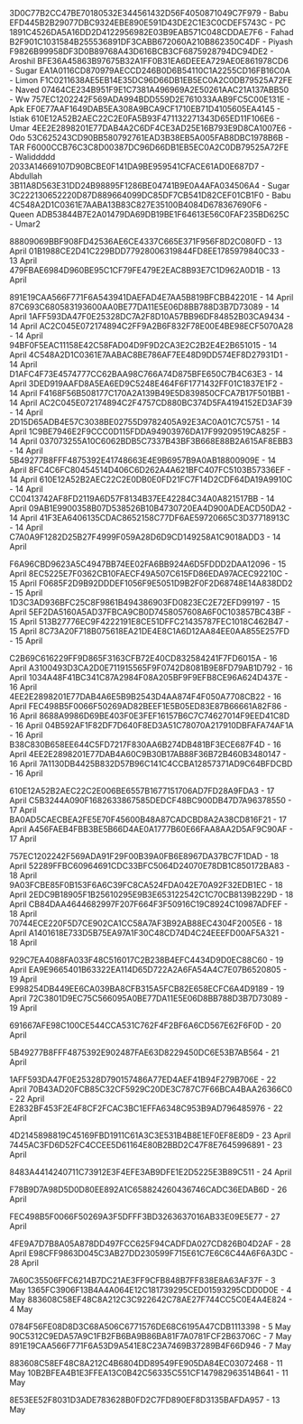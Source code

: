 3D0C77B2CC47BE70180532E344561432D56F4050871049C7F979 - Babu
EFD445B2B29077DBC9324EBE890E591D43DE2C1E3C0CDEF5743C - PC
1891C4526DA5A16DD2D4122956982E03B9EAB571C048CDDAE7F6 - Fahad
B2F901C1031584B255536891DF3CABB672060A210B862350C4DF - Piyash
F9826B99958DF3D0B89768A43D616BCB3CF6875928794DC94DE2 - Aroshil
BFE36A45863B97675B32A1FF0B31EA6DEEEA729AE0E861978CD6 - Sugar
EA1A0116CD870979AECCD246B0D6B54110C1A2255CD16FB16C0A  - Limon
F1C0211638AE5EB14E35DC96D66DB1EB5EC0A2C0DB79525A72FE - Naved
07464CE234B951F9E1C7381A496969A2E50261AAC21A137ABB50 - Ww
757EC1202242F569ADA994BDD559D2E761033AAB9FC5C00E131E - Apk
EF0E77AAF1649DAB5EA308A9BCA9CF1710EB71D4105605EA4145 - Istiak
610E12A52B2AEC22C2E0FA5B93F471132271343D65ED11F106E6 - Umar
4EE2E2898201E77DAB4A2C6DF4CE3AD25E16B793E9D8CA1007E6 - Odo
53C625243CD90BB580792761EAD3B38EB5A005FAB8DBC1978B6B - TAR
F6000CCB76C3C8D00387DC96D66DB1EB5EC0A2C0DB79525A72FE - Waliddddd
2033A14669107D90BCBE0F141DA9BE959541CFACE61AD0E687D7 - Abdullah 
3B11A8D563E31DD24B98895F1286BE04741B9E0A4AFA034506A4 - Sugar
3C222130652220D87D889664099DC85DF7CB541D82CEF01CB1F0 - Babu 
4C548A2D1C0361E7AABA13B83C827E35100B4084D678367690F6 - Queen
ADB53844B7E2A01479DA69DB19BE1F64613E56C0FAF235BD625C - Umar2





88809069BBF908FD42536AE6CE4337C665E371F956F8D2C080FD - 13 April
01B1988CE2D41C229BDD77928006319844FD8EE1785979840C33 - 13 April
479FBAE6984D960BE95C1CF79FE479E2EAC8B93E7C1D962A0D1B - 13 April

891E19CAA566F771F6A543941DAEFAD4E7AA5B819BFCBB42201E - 14 April
87C693C680583193600AA0BE77DA11E5E06D8BB788D3B7D73089 - 14 April
1AFF593DA47F0E25328DC7A2F8D10A57BB96DF84852B03CA9434 - 14 April
AC2C045E072174894C2FF9A2B6F832F78E00E4BE98ECF5070A28 - 14 April
94BF0F5EAC11158E42C58FAD04D9F9D2CA3E2C2B2E4E2B651015 - 14 April 
4C548A2D1C0361E7AABAC8BE786AF7EE48D9DD574EF8D27931D1 - 14 April
D1AFC4F73E4574777CC62BAA98C766A74D875BFE650C7B4C63E3 - 14 April
3DED919AAFD8A5EA6ED9C5248E464F6F1771432FF01C1837E1F2 - 14 April
F4168F56B508177C170A2A139B49E5D839850CFCA7B17F501BB1 - 14 April
AC2C045E072174894C2F4757CD880BC374D5FA4194152ED3AF39 - 14 April
2D15D65ADB4E57C3038BE02755D9782405A92E3AC0A01C7C5751 - 14 April
1C9BE7946E2F9CCC0D115FDDA94903976DA17F99209519CA825F - 14 April
037073255A10C6062BDB5C7337B43BF3B668E88B2A615AF8EBB3 - 14 April
5B49277B8FFF4875392E41748663E4E9B6957B9A0AB18800909E - 14 April
8FC4C6FC80454514D406C6D262A4A621BFC407FC5103B57336EF - 14 April
610E12A52B2AEC22C2E0DB0E0FD21FC7F14D2CDF64DA19A9910C - 14 April
CC0413742AF8FD2119A6D57F8134B37EE42284C34A0A821517BB - 14 April
09AB1E9900358B07D538526B10B4730720EA4D900ADEACD50DA2 - 14 April
41F3EA6406135CDAC8652158C77DF6AE59720665C3D37718913C - 14 April
C7A0A9F1282D25B27F4999F059A28D6D9CD149258A1C9018ADD3 - 14 April

F6A96CBD9623A5C4947BB74EE02FA6BB924A6D5FDDD2DAA12096 - 15 April
8EC5225E7F0362CB10FAECF49A507C615FD86EDA97ACEC92210C - 15 April
F0685F2D9B92DDDEF1056F9E5051D9B2F0F2D68748E14A838DD2 - 15 April
1D3C3AD936BFC25C8F9861B494386903FD0823EC2E72EFD99197 - 15 April
5EF2DA5160A5AD37FBCA9CB0D7458057608A6F0C103857BC43BF - 15 April
513B27776EC9F4222191E8CE51DFFC21435787FEC1018C462B47 - 15 April
8C73A20F718B075618EA21DE4E8C1A6D12AA84EE0AA855E257FD - 15 April

C2B69C616229FF9D865F3163CFB72E40CD832584241F7FD6015A - 16 April
A3100493D3CA2D0E711915565F9F0742D8081B9E8FD79AB1D792 - 16 April
1034A48F41BC341C87A2984F08A205BF9F9EFB8CE96A624D437E - 16 April
4EE2E2898201E77DAB4A6E5B9B2543D4AA874F4F050A7708CB22 - 16 April
FEC498B5F0066F50269AD82BEEF1E5B05ED83E87B66661A82F86 - 16 April
8688A9986D69BE403F0E3FEF16157B6C7C74627014F9EED41C8D - 16 April
04B592AF1F82DF7D640F8ED3A51C78070A217910DBFAFA74AF1A - 16 April
B38C830B658EE644C5FD7217F830AA6B274DB481BF3ECE687F4D - 16 April
4EE2E2898201E77DAB4A60C9B30B17AB88F36B72B460B3480147 - 16 April
7A1130DB4425B832D57B96C141C4CCBA12857371AD9C64BFDCBD - 16 April


610E12A52B2AEC22C2E006BE6557B1677151706AD7FD28A9FDA3 - 17 April
C5B3244A090F1682633867585DEDCF48BC900DB47D7A96378550 - 17 April
BA0AD5CAECBEA2FE5E70F45600B48A87CADCBD8A2A38CD816F21 - 17 April
A456FAEB4FBB3BE5B66D4AE0A1777B60E66FAA8AA2D5AF9C90AF - 17 April


757EC1202242F569ADA91F29F00B39A0FB6E8967DA37BC7F1DAD - 18 April
52289FFBC60964691CDC33BFC5064D24070E78DB1C850172BA83 - 18 April
9A03FCBE85F0B153F6A6C39FC8CA524FDA042E70A92F32EDB1EC - 18 April
2EDC9B18905F1B25610295E9B3E653122542C1C70CB8139B229D - 18 April
CB84DAA4644682997F207F664F3F50916C19C8924C10987ADFEF - 18 April
70744ECE220F5D7CE902CA1CC58A7AF3B92AB88EC4304F2005E6 - 18 April
A1401618E733D5B75EA97A1F30C48CD74D4C24EEEFD00AF5A321 - 18 April


929C7EA4088FA033F48C516017C2B238B4EFC4434D9D0EC88C60 - 19 April
EA9E9665401B63322EA114D65D722A2A6FA54A4C7E07B6520805 - 19 April
E998254DB449EE6CA039BA8CFB315A5FCB82E658ECFC6A4D9189 - 19 April
72C3801D9EC75C566095A0BE77DA11E5E06D8BB788D3B7D73089 - 19 April


691667AFE98C100CE544CCA531C762F4F2BF6A6CD567E62F6F0D - 20 April


5B49277B8FFF4875392E902487FAE63D8229450DC6E53B7AB564 - 21 April

1AFF593DA47F0E25328D790157486A77ED4AEF41B94F279B706E - 22 April
70B43AD20FCB85C32CF5929C20DE3C787C7F66BCA4BAA26366C0 - 22 April
E2832BF453F2E4F8CF2FCAC3BC1EFFA6348C953B9AD796485976 - 22 April


4D2145898819C45169FBD1911C61A3C3E531B4B8E1EF0EF8E8D9 - 23 April
7445AC3FD6D52FC4CCEE5D61164E80B2BBD2C47F8E7645996891 - 23 April


8483A4414240711C73912E3F4EFE3AB9DFE1E2D5225E3B89C511 - 24 April


F78B9D7A98D5D0D80EE892A1C658824260436746CADC36EDAB6D - 26 April

FEC498B5F0066F50269A3F5DFFF3BD3263637016AB33E09E5E77 - 27 April


4FE9A7D7B8A05A878DD497FCC625F94CADFDA027CD826B04D2AF - 28 April
E98CFF9863D045C3AB27DD230599F715E61C7E6C6C44A6F6A3DC - 28 April

7A60C35506FFC6214B7DC21AE3FF9CFB848B7FF838E8A63AF37F - 3 May
1365FC3906F13B4A4A064E12C181739295CED01593295CDD0D0E - 4 May
883608C58EF48C8A212C3C922642C78AE27F744CC5C0E4A4E824 - 4 May

0784F56FE08D8D3C68A506C6771576DE68C6195A47CDB1113398 - 5 May
90C5312C9EDA57A9C1FB2FB6BA9B86BA81F7A0781FCF2B63706C - 7 May
891E19CAA566F771F6A53D9A541E8C23A7469B37289B4F66D946 - 7 May

883608C58EF48C8A212C4B6804DD89549FE905DA84EC03072468 - 11 May
10B2BFEA4B1E3FFEA13C0B42C56335C551CF147982963514B641 - 11 May

8E53EE52F8031D3ADE783628B0FD2C7FD890EF8D3135BAFDA957 - 13 May
